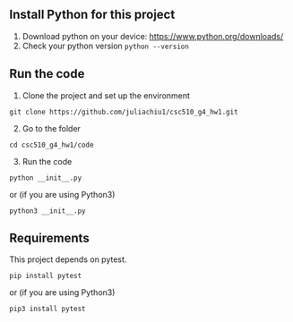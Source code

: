 ## Install Python for this project
1. Download python on your device: https://www.python.org/downloads/
2. Check your python version
```python --version```

## Run the code
1. Clone the project and set up the environment
```
git clone https://github.com/juliachiu1/csc510_g4_hw1.git
```
2. Go to the folder
``` 
cd csc510_g4_hw1/code
```
3. Run the code
```
python __init__.py
```
or (if you are using Python3)
```
python3 __init__.py
```
## Requirements
This project depends on pytest.

```
pip install pytest
```
or (if you are using Python3)
```
pip3 install pytest
```

